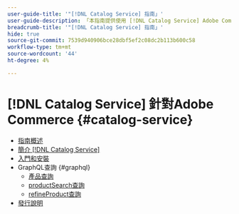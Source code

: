 ```yaml
---
user-guide-title: '"[!DNL Catalog Service] 指南」'
user-guide-description: 「本指南提供使用 [!DNL Catalog Service] Adobe Commerce。」
breadcrumb-title: '"[!DNL Catalog Service] 指南」'
hide: true
source-git-commit: 7539d940906bce28dbf5ef2c08dc2b113b600c58
workflow-type: tm+mt
source-wordcount: '44'
ht-degree: 4%

---
```


# [!DNL Catalog Service] 針對Adobe Commerce {#catalog-service}

- [指南概述](guide-overview.md)
- [簡介 [!DNL Catalog Service]](overview.md)
- [入門和安裝](installation.md)
- GraphQL查詢 {#graphql}
   - [產品查詢](https://devdocs.magento.com/catalog-service/products.html)
   - [productSearch查詢](https://devdocs.magento.com/catalog-service/productsearch.html)
   - [refineProduct查詢](https://devdocs.magento.com/catalog-service/refine-product.html)
- [發行說明](release-notes.md)
